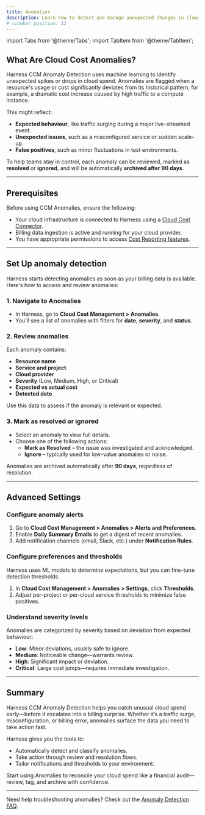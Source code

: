 ```yaml
---
title: Anomalies
description: Learn how to detect and manage unexpected changes in cloud spend using Harness CCM Anomaly Detection.
# sidebar_position: 12
---
```


import Tabs from '@theme/Tabs';
import TabItem from '@theme/TabItem';

## What Are Cloud Cost Anomalies?
Harness CCM Anomaly Detection uses machine learning to identify unexpected spikes or drops in cloud spend. Anomalies are flagged when a resource's usage or cost significantly deviates from its historical pattern, for example, a dramatic cost increase caused by high traffic to a compute instance.

This might reflect:
- **Expected behaviour**, like traffic surging during a major live-streamed event.
- **Unexpected issues**, such as a misconfigured service or sudden scale-up.
- **False positives**, such as minor fluctuations in test environments.

To help teams stay in control, each anomaly can be reviewed, marked as **resolved** or **ignored**, and will be automatically **archived after 90 days**.

---

## Prerequisites
Before using CCM Anomalies, ensure the following:

- Your cloud infrastructure is connected to Harness using a [Cloud Cost Connector](/docs/cloud-cost-management/get-started/).
- Billing data ingestion is active and running for your cloud provider.
- You have appropriate permissions to access [Cost Reporting features](/docs/cloud-cost-management/use-ccm-cost-reporting/).

---

## Set Up anomaly detection
Harness starts detecting anomalies as soon as your billing data is available. Here's how to access and review anomalies:
<Tabs>
<TabItem value="Interactive Guide" label="Interactive Guide">
<DocVideo src="https://app.tango.us/app/embed/492131d4-a5ea-45e2-bf96-654db9ddf2f1?skipCover=false&defaultListView=false&skipBranding=false&makeViewOnly=true&hideAuthorAndDetails=true" title="Anomaly Detection in Harness CCM" />
</TabItem>
<TabItem value="Step-by-Step" label="Step-by-Step">
### 1. Navigate to Anomalies
- In Harness, go to **Cloud Cost Management > Anomalies**.
- You’ll see a list of anomalies with filters for **date**, **severity**, and **status**.

### 2. Review anomalies
Each anomaly contains:
- **Resource name**
- **Service and project**
- **Cloud provider**
- **Severity** (Low, Medium, High, or Critical)
- **Expected vs actual cost**
- **Detected date**

Use this data to assess if the anomaly is relevant or expected.

### 3. Mark as resolved or ignored
- Select an anomaly to view full details.
- Choose one of the following actions:
  - **Mark as Resolved** – the issue was investigated and acknowledged.
  - **Ignore** – typically used for low-value anomalies or noise.
  
Anomalies are archived automatically after **90 days**, regardless of resolution.
</TabItem>
</Tabs>

---

## Advanced Settings
<Tabs groupId="anomaly-settings">
<TabItem value="alerts" label="Alerts">

### Configure anomaly alerts
1. Go to **Cloud Cost Management > Anomalies > Alerts and Preferences**.
2. Enable **Daily Summary Emails** to get a digest of recent anomalies.
3. Add notification channels (email, Slack, etc.) under **Notification Rules**.

<DocVideo src="https://app.tango.us/app/embed/3536272f-5e99-4280-a983-81f710de4199?skipCover=false&defaultListView=false&skipBranding=false&makeViewOnly=true&hideAuthorAndDetails=true" title="Anomaly Alerts in Harness CCM" />

</TabItem>
<TabItem value="preferences" label="Preferences">

### Configure preferences and thresholds
Harness uses ML models to determine expectations, but you can fine-tune detection thresholds.

1. In **Cloud Cost Management > Anomalies > Settings**, click **Thresholds**.
2. Adjust per-project or per-cloud service thresholds to minimize false positives.

<DocVideo src="https://app.tango.us/app/embed/1ccb1269-f454-40cc-876e-cb4ab0301896?skipCover=false&defaultListView=false&skipBranding=false&makeViewOnly=true&hideAuthorAndDetails=true" title="Anomaly Preferences in Harness CCM" />

</TabItem>
<TabItem value="severity" label="Severity Levels">

### Understand severity levels
Anomalies are categorized by severity based on deviation from expected behaviour:
- **Low**: Minor deviations, usually safe to ignore.
- **Medium**: Noticeable change—warrants review.
- **High**: Significant impact or deviation.
- **Critical**: Large cost jumps—requires immediate investigation.
</TabItem>
</Tabs>

---

## Summary
Harness CCM Anomaly Detection helps you catch unusual cloud spend early—before it escalates into a billing surprise. Whether it’s a traffic surge, misconfiguration, or billing error, anomalies surface the data you need to take action fast.

Harness gives you the tools to:
- Automatically detect and classify anomalies.
- Take action through review and resolution flows.
- Tailor notifications and thresholds to your environment.

Start using Anomalies to reconcile your cloud spend like a financial audit—review, tag, and archive with confidence.

---

Need help troubleshooting anomalies? Check out the [Anomaly Detection FAQ](/docs/cloud-cost-management/use-ccm-cost-reporting/anomaly-detection/a-detect-cloud-cost-anomalies-with-ccm#faqs).